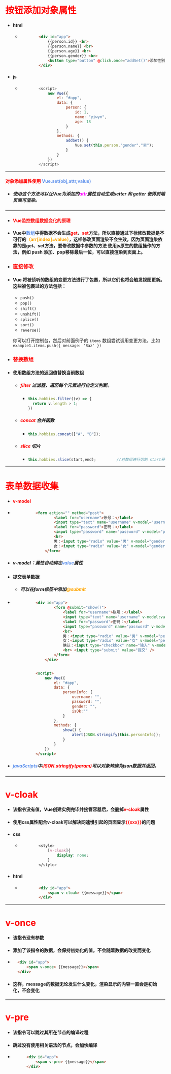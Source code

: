 # <font color='red'>按钮添加对象属性</font>

- #### html

  - ```html
    		<div id="app">
      			{{person.id}} <br>
      			{{person.name}} <br>
      			{{person.age}} <br>
      			{{person.gender}} <br>
      			<button type="button" @click.once="addSet()">添加性别</button>
      		</div>
    ```

- #### js

  - ```javascript
    		<script>
      			new Vue({
      				el: "#app",
      				data: {
      					person: {
      						id: 1,
      						name: "yiwyn",
      						age: 18
      					}
      				},
      				methods: {
      					addSet() {
      						Vue.set(this.person,"gender","男");
      					}
      				}
      			})
      		</script>
    ```



<hr>



#### <font color='red'>对象添加属性使用</font>  <font color='cornflowerblue'>Vue.set(obj,attr,value)</font>   

- ##### 使用这个方法可以让Vue为添加的<font color='fuchsia'>attr</font>属性自动生成setter 和 getter 使得前端页面可渲染。



<hr>


- #### <font color='red'>Vue监控数组数据变化的原理</font>



- #### Vue中<font color='cornflowerblue'>数组</font>中得数据不会生成<font color='red'>get</font>、<font color='red'>set</font>方法，所以直接通过下标修改数据是不可行的<font color='orange'>（arr[index]=value）</font>，这样修改页面渲染不会生效，因为页面渲染依靠的是get、set方法，要修改数据中参数的方法 使用js原生的数组操作的方法，例如 push 添加、pop移除最后一位，可以直接渲染到页面上。 

- ### <font color='red'>直接修改</font>

- #### Vue 将被侦听的数组的变更方法进行了包裹，所以它们也将会触发视图更新。这些被包裹过的方法包括：

  - `push()`
  - `pop()`
  - `shift()`
  - `unshift()`
  - `splice()`
  - `sort()`
  - `reverse()`

  你可以打开控制台，然后对前面例子的 `items` 数组尝试调用变更方法。比如 `example1.items.push({ message: 'Baz' })`

- ### <font color='red'>替换数组</font>

- #### 使用数组方法的返回值替换当前数组

  - ##### <font color='red'>filter </font>过滤器，遍历每个元素进行自定义判断。

    - ```js
      this.hobbies.filter((v) => {
      	return v.length > 1;
      })
      ```

      

  - ##### <font color='red'>concat</font>  合并函数

    - ```js
      this.hobbies.concat(["A", "B"]);
      ```

      

  - ##### <font color='red'>slice</font> 切片

    - ```js
      this.hobbies.slice(start,end);		 //对数组进行切割 start开始坐标 end结束坐标
      ```






<hr>




# <font color='red'>表单数据收集</font>



- #### <font color='red'>v-model</font>

- ```html
  			<form action="" method="post">
    				<label for="username">账号：</label>
    				<input type="text" name="username" v-model="username" /> <br>
    				<label for="password">密码：</label>
    				<input type="password" name="password" v-model="password" />
    				<br>
    				男：<input type="radio" value="男" v-model="gender" /> <br>
    				女：<input type="radio" value="女" v-model="gender" />
    			</form>
  ```

- ##### v-model：属性自动绑定<font color='cornflowerblue'>value</font>属性

- #### 提交表单数据

    - ##### 可以在form标签中添加<font color='orange'>@submit</font> 
    
- ```html
    		<div id="app">
        			<form @submit="show()">
        				<label for="username">账号：</label>
        				<input type="text" name="username" v-model:value="personInfo.username" /> <br>
        				<label for="password">密码：</label>
        				<input type="password" name="password" v-model="personInfo.password" />
        				<br>
        				男：<input type="radio" value="男" v-model="personInfo.gender" /> <br>
        				女：<input type="radio" value="女" v-model="personInfo.gender" />
        				确认：<input type="checkbox" name="输入" v-model="personInfo.isOk"/>
        				<br> <input type="submit" value="提交" />
        			</form>
        		</div>


    		<script>
    			new Vue({
    				el: "#app",
    				data: {
    					personInfo: {
    						username: "",
    						password: "",
    						gender: "",
    						isOk:""
    					}
    				},
    				methods: {
    					show() {
    						alert(JSON.stringify(this.personInfo));
    					}
    				}
    			})
    		</script>
    ```



- ##### <font color='cornflowerblue'>javaScripts</font>中<font color='red'>JSON.stringify(param)</font>可以对象转换为json数据并返回。





<hr>



# <font color='red'>v-cloak</font>



- #### 该指令没有值，Vue创建实例完毕并接管容器后，会删掉<font color='red'>v-cloak</font>属性

- #### 使用css属性配合v-cloak可以解决网速慢引起的页面显示<font color='red'>{{xxx}}</font>的问题

- #### css

  - ```css
    		<style>
      			[v-cloak]{
      				display: none;
      			}
      		</style>
    ```

- #### html

  - ```html
    		<div id="app">
      			<span v-cloak> {{message}}</span>
      		</div>
    ```





<hr>




# <font color='red'>v-once</font>



- #### 该指令没有参数

- #### 添加了该指令的数据，会保持初始化的值。不会随着数据的改变而变化

- ```html
  	<div id="app">
  		<span v-once> {{message}}</span>
  	</div>
  ```

- #### 这样，message的数据无论发生什么变化，渲染显示的内容一直会是初始化，不会变化





<hr>





# <font color='red'>v-pre</font>

- #### 该指令可以跳过其所在节点的编译过程

- #### 跳过没有使用相关语法的节点，会加快编译

- ```html
  		<div id="app">
  			<span v-pre> {{message}}</span>
  		</div>
  ```









